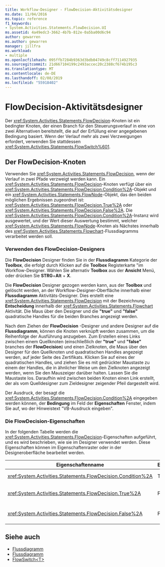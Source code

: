 ```yaml
---
title: Workflow-Designer - FlowDecision-Aktivitätsdesigner
ms.date: 11/04/2016
ms.topic: reference
f1_keywords:
- System.Activities.Statements.FlowDecision.UI
ms.assetid: 4a49edc3-3662-4b7b-812e-0a5ba00d6c94
author: gewarren
ms.author: gewarren
manager: jillfra
ms.workload:
- multiple
ms.openlocfilehash: 095ffb7284b9363d3bdb04749c8cff7114927935
ms.sourcegitcommit: 21d667104199c2493accec20c2388cf674b195c3
ms.translationtype: MT
ms.contentlocale: de-DE
ms.lasthandoff: 02/08/2019
ms.locfileid: "55918402"
---
```

# <a name="flowdecision-activity-designer"></a>FlowDecision-Aktivitätsdesigner

Der <xref:System.Activities.Statements.FlowDecision>-Knoten ist ein bedingter Knoten, der einen Branch für den Steuerungsverlauf in eine von zwei Alternativen bereitstellt, die auf der Erfüllung einer angegebenen Bedingung basiert. Wenn der Verlauf mehr als zwei Verzweigungen erfordert, verwenden Sie stattdessen <xref:System.Activities.Statements.FlowSwitch%601>.

## <a name="the-flowdecision-node"></a>Der FlowDecision-Knoten

Verwenden Sie <xref:System.Activities.Statements.FlowDecision>, wenn der Verlauf in zwei Pfade verzweigt werden kann. Ein <xref:System.Activities.Statements.FlowDecision>-Knoten verfügt über ein <xref:System.Activities.Statements.FlowDecision.Condition%2A>-Objekt und ein <xref:System.Activities.Statements.FlowNode>-Objekt, das den beiden möglichen Ergebnissen zugeordnet ist: <xref:System.Activities.Statements.FlowDecision.True%2A> oder <xref:System.Activities.Statements.FlowDecision.False%2A>. Die <xref:System.Activities.Statements.FlowDecision.Condition%2A>-Instanz wird ausgewertet, und der Wert dieser Auswertung bestimmt, welcher <xref:System.Activities.Statements.FlowNode>-Knoten als Nächstes innerhalb des <xref:System.Activities.Statements.Flowchart>-Flussdiagramms verarbeitet werden soll.

### <a name="using-the-flowdecision-designer"></a>Verwenden des FlowDecision-Designers

Die **FlowDecision** Designer finden Sie in der **Flussdiagramm** Kategorie der **Toolbox**, die erfolgt durch Klicken auf die **Toolbox** Registerkarte "im Workflow-Designer. Wählen Sie alternativ **Toolbox** aus der **Ansicht** Menü, oder drücken Sie **STRG**+**Alt** + **X**.

Die **FlowDecision** Designer gezogen werden kann, aus der **Toolbox** und gelöscht werden, an der Workflow-Designer-Oberfläche innerhalb einer **Flussdiagramm** Aktivitäts-Designer. Dies erstellt eine <xref:System.Activities.Statements.FlowDecision> mit der Bezeichnung **Entscheidung** innerhalb der <xref:System.Activities.Statements.Flowchart> Aktivität. Die Maus über den Designer und die **"true"** und **"false"** quadratische Handles für die beiden Branches angezeigt werden.

Nach dem Ziehen der **FlowDecision** -Designer und andere Designer auf die **Flussdiagramm**, können die Knoten verknüpft werden zusammen, um die Reihenfolge der Ausführung anzugeben. Zum Erstellen eines Links zwischen einem Quellknoten (einschließlich der **"true"** und **"false"** branches der **FlowDecision**) und einen Zielknoten, die Maus über den Designer für den Quellknoten und quadratischen Handles angezeigt werden, auf jeder Seite des Zertifikats. Klicken Sie auf eines der quadratischen Handles, und ziehen Sie es mit gedrückter Maustaste zu einem der Handles, die in ähnlicher Weise um den Zielknoten angezeigt werden, wenn Sie den Mauszeiger darüber halten. Lassen Sie die Maustaste los. Daraufhin wird zwischen beiden Knoten einen Link erstellt, der als vom Quelldesigner zum Zieldesigner zeigender Pfeil dargestellt wird.

Der Ausdruck, der besagt die <xref:System.Activities.Statements.FlowDecision.Condition%2A> eingegeben werden können, der **Bedingung** im Feld der **Eigenschaften** Fenster, indem Sie auf, wo der Hinweistext "VB-Ausdruck eingeben".

### <a name="the-flowdecision-properties"></a>Die FlowDecision-Eigenschaften

In der folgenden Tabelle werden die <xref:System.Activities.Statements.FlowDecision>-Eigenschaften aufgeführt, und es wird beschrieben, wie sie im Designer verwendet werden. Diese Eigenschaften können im Eigenschaftenraster oder in der Designeroberfläche bearbeitet werden.

|Eigenschaftenname|Erforderlich|Verwendung|
|-|--------------|-|
|<xref:System.Activities.Statements.FlowDecision.Condition%2A>|True|Die Bedingung, die bestimmt, welchen Pfad die Flusssteuerung einschlägt.|
|<xref:System.Activities.Statements.FlowDecision.True%2A>|False|Der von der Flusssteuerung eingeschlagene Pfad, wenn die <xref:System.Activities.Statements.FlowDecision.Condition%2A>-Bedingung erfüllt wird.|
|<xref:System.Activities.Statements.FlowDecision.False%2A>|False|Der von der Flusssteuerung eingeschlagene Pfad, wenn die <xref:System.Activities.Statements.FlowDecision.Condition%2A>-Bedingung nicht erfüllt wird.|

## <a name="see-also"></a>Siehe auch

- [Flussdiagramm](../workflow-designer/flowchart-activity-designers.md)
- [Flussdiagramm](../workflow-designer/flowchart-activity-designer.md)
- [FlowSwitch\<T>](../workflow-designer/flowswitch-t-activity-designer.md)